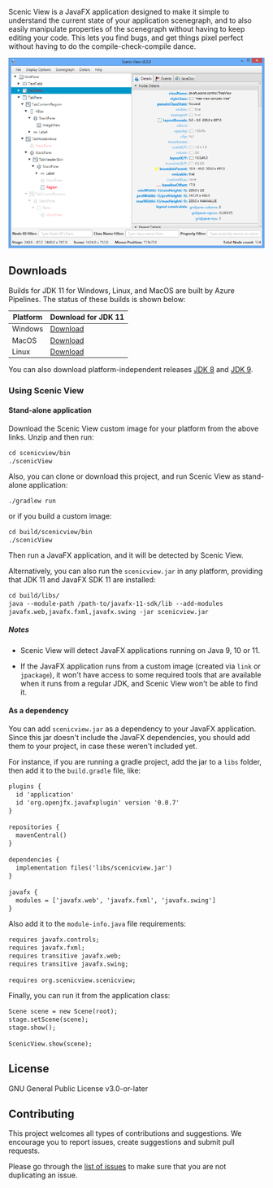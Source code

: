 Scenic View is a JavaFX application designed to make it simple to understand the current state of your application scenegraph, and to also easily manipulate properties of the scenegraph without having to keep editing your code.
This lets you find bugs, and get things pixel perfect without having to do the compile-check-compile dance.

[![Scenic View Screenshot](screenshot.png)]()

## Downloads

Builds for JDK 11 for Windows, Linux, and MacOS are built by Azure Pipelines. The status of these builds is shown below:

| Platform | Download for JDK 11 |
|----------| ---------------------|
| Windows  | [Download](https://download.jonathangiles.net/downloads/scenic-view/scenicview-win.zip) |
| MacOS    | [Download](https://download.jonathangiles.net/downloads/scenic-view/scenicview-mac.zip) |
| Linux    | [Download](https://download.jonathangiles.net/downloads/scenic-view/scenicview-linux.zip) |

You can also download platform-independent releases [JDK 8](https://download.jonathangiles.net/downloads/scenic-view/scenic-view-8.7.0.zip) and [JDK 9](https://download.jonathangiles.net/downloads/scenic-view/scenic-view-9.0.0.zip).

### Using Scenic View

#### Stand-alone application

Download the Scenic View custom image for your platform from the above links. Unzip and then run:

```
cd scenicview/bin
./scenicView
```

Also, you can clone or download this project, and run Scenic View as stand-alone application:

```
./gradlew run
```

or if you build a custom image:

```
cd build/scenicview/bin
./scenicView
```

Then run a JavaFX application, and it will be detected by Scenic View.

Alternatively, you can also run the `scenicview.jar` in any platform, providing that JDK 11 and JavaFX SDK 11 are installed:

```
cd build/libs/
java --module-path /path-to/javafx-11-sdk/lib --add-modules javafx.web,javafx.fxml,javafx.swing -jar scenicview.jar
```

##### Notes

- Scenic View will detect JavaFX applications running on Java 9, 10 or 11.

- If the JavaFX application runs from a custom image (created via `link` or `jpackage`), it won't
  have access to some required tools that are available when it runs from a regular JDK, and Scenic View won't be
  able to find it.

#### As a dependency

You can add `scenicview.jar` as a dependency to your JavaFX application. Since this jar doesn't include
the JavaFX dependencies, you should add them to your project, in case these weren't included yet.

For instance, if you are running a gradle project, add the jar to a `libs` folder, then add it to the `build.gradle` file, like:

```
plugins {
  id 'application'
  id 'org.openjfx.javafxplugin' version '0.0.7'
}

repositories {
  mavenCentral()
}

dependencies {
  implementation files('libs/scenicview.jar')
}

javafx {
  modules = ['javafx.web', 'javafx.fxml', 'javafx.swing']
}
```

Also add it to the `module-info.java` file requirements:

```
requires javafx.controls;
requires javafx.fxml;
requires transitive javafx.web;
requires transitive javafx.swing;

requires org.scenicview.scenicview;
```

Finally, you can run it from the application class:

```
Scene scene = new Scene(root);
stage.setScene(scene);
stage.show();
        
ScenicView.show(scene);
```

## License

GNU General Public License v3.0-or-later

## Contributing

This project welcomes all types of contributions and suggestions.
We encourage you to report issues, create suggestions and submit pull requests.

Please go through the [list of issues](https://github.com/JonathanGiles/scenic-view/issues)
to make sure that you are not duplicating an issue.